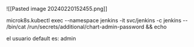 
![[Pasted image 20240220152455.png]]

microk8s.kubectl exec --namespace jenkins -it svc/jenkins -c jenkins -- /bin/cat /run/secrets/additional/chart-admin-password && echo

el usuario default es: admin